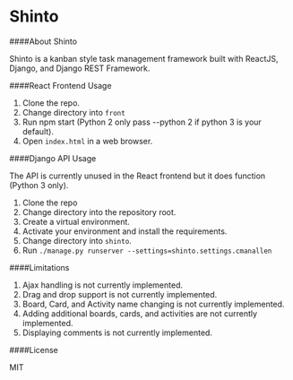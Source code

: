 Shinto
==

####About Shinto

Shinto is a kanban style task management framework built with ReactJS, Django, and Django REST Framework.

####React Frontend Usage

1. Clone the repo.
2. Change directory into `front`
3. Run npm start (Python 2 only pass --python 2 if python 3 is your default).
4. Open `index.html` in a web browser.

####Django API Usage

The API is currently unused in the React frontend but it does function (Python 3 only).

1. Clone the repo
2. Change directory into the repository root.
3. Create a virtual environment.
4. Activate your environment and install the requirements.
5. Change directory into `shinto`.
6. Run `./manage.py runserver --settings=shinto.settings.cmanallen`

####Limitations

1. Ajax handling is not currently implemented.
2. Drag and drop support is not currently implemented.
3. Board, Card, and Activity name changing is not currently implemented.
4. Adding additional boards, cards, and activities are not currently implemented.
5. Displaying comments is not currently implemented.

####License

MIT

